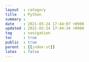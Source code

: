 ```yaml
---
layout  : category
title   : Python
summary :
date    : 2021-03-24 17:44:07 +0900
updated : 2021-03-24 17:44:34 +0900
tag     : navigation 
toc     : true
public  : true
parent  : [[index-st]]
latex   : false
---
```


